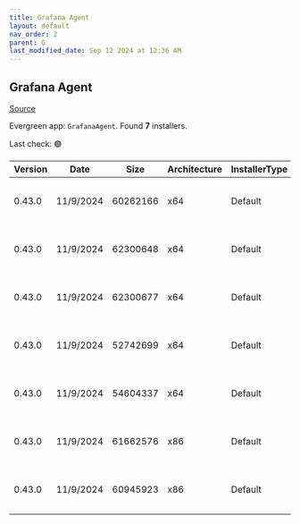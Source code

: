 ```yaml
---
title: Grafana Agent
layout: default
nav_order: 2
parent: G
last_modified_date: Sep 12 2024 at 12:36 AM
---
```


## Grafana Agent

[Source](https://grafana.com/docs/agent/)

Evergreen app: `GrafanaAgent`. Found **7** installers.

Last check: 🟢

| Version | Date      | Size     | Architecture | InstallerType | Type | URI                                                                                                                                                                                                                        |
| ------- | --------- | -------- | ------------ | ------------- | ---- | -------------------------------------------------------------------------------------------------------------------------------------------------------------------------------------------------------------------------- |
| 0.43.0  | 11/9/2024 | 60262166 | x64          | Default       | zip  | [https://github.com/grafana/agent/releases/download/v0.43.0/grafana-agent-freebsd-amd64.zip](https://github.com/grafana/agent/releases/download/v0.43.0/grafana-agent-freebsd-amd64.zip)                                   |
| 0.43.0  | 11/9/2024 | 62300648 | x64          | Default       | zip  | [https://github.com/grafana/agent/releases/download/v0.43.0/grafana-agent-windows-amd64.exe.zip](https://github.com/grafana/agent/releases/download/v0.43.0/grafana-agent-windows-amd64.exe.zip)                           |
| 0.43.0  | 11/9/2024 | 62300677 | x64          | Default       | zip  | [https://github.com/grafana/agent/releases/download/v0.43.0/grafana-agent-windows-boringcrypto-amd64.exe.zip](https://github.com/grafana/agent/releases/download/v0.43.0/grafana-agent-windows-boringcrypto-amd64.exe.zip) |
| 0.43.0  | 11/9/2024 | 52742699 | x64          | Default       | zip  | [https://github.com/grafana/agent/releases/download/v0.43.0/grafana-agentctl-freebsd-amd64.zip](https://github.com/grafana/agent/releases/download/v0.43.0/grafana-agentctl-freebsd-amd64.zip)                             |
| 0.43.0  | 11/9/2024 | 54604337 | x64          | Default       | zip  | [https://github.com/grafana/agent/releases/download/v0.43.0/grafana-agentctl-windows-amd64.exe.zip](https://github.com/grafana/agent/releases/download/v0.43.0/grafana-agentctl-windows-amd64.exe.zip)                     |
| 0.43.0  | 11/9/2024 | 61662576 | x86          | Default       | zip  | [https://github.com/grafana/agent/releases/download/v0.43.0/grafana-agent-flow-installer.exe.zip](https://github.com/grafana/agent/releases/download/v0.43.0/grafana-agent-flow-installer.exe.zip)                         |
| 0.43.0  | 11/9/2024 | 60945923 | x86          | Default       | zip  | [https://github.com/grafana/agent/releases/download/v0.43.0/grafana-agent-installer.exe.zip](https://github.com/grafana/agent/releases/download/v0.43.0/grafana-agent-installer.exe.zip)                                   |
